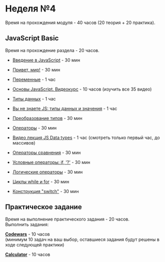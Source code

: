 # Неделя №4

<aside class="notice">
Время на прохождения модуля - 40 часов (20 теория + 20 практика).
</aside>

## JavaScript Basic

<aside class="notice">
Время на прохождение раздела - 20 часов.
</aside>

* [Введение в JavaScript](https://learn.javascript.ru/intro) - 30 мин

* [Привет, мир!](https://learn.javascript.ru/hello-world) - 30 мин

* [Переменные](https://learn.javascript.ru/variables) - 1 час

* [Основы JavaScript. Видеокурс](https://www.youtube.com/playlist?list=PL363QX7S8MfSxcHzvkNEqMYbOyhLeWwem) - 10 часов (изучить все 35 видео)

* [Типы данных](https://learn.javascript.ru/types) - 1 час

* [Вы не знаете JS: типы данных и значения](https://medium.com/@Dimetrio89/%D0%B2%D1%8B-%D0%BD%D0%B5-%D0%B7%D0%BD%D0%B0%D0%B5%D1%82%D0%B5-js-%D1%82%D0%B8%D0%BF%D1%8B-%D0%B4%D0%B0%D0%BD%D0%BD%D1%8B%D1%85-%D0%B8-%D0%B7%D0%BD%D0%B0%D1%87%D0%B5%D0%BD%D0%B8%D1%8F-f95a605de82) - 1 час

* [Преобразование типов](https://learn.javascript.ru/type-conversions) - 30 мин

* [Операторы](https://learn.javascript.ru/operators) - 30 мин

* [Видео лекция JS Data types](https://www.youtube.com/watch?v=w420Ullz2cw&list=PLe--kalBDwji8WXKVjhON39X4v_Uj6T_R&index=4) - 1 час (смотреть только первый час, до массивов)

* [Операторы сравнения](https://learn.javascript.ru/comparison) - 30 мин

* [Условные операторы: if, '?'](https://learn.javascript.ru/ifelse) - 30 мин

* [Логические операторы](https://learn.javascript.ru/logical-operators) - 30 мин

* [Циклы while и for](https://learn.javascript.ru/while-for) - 30 мин

* [Конструкция "switch"](https://learn.javascript.ru/switch) - 30 мин

## Практическое задание

<aside class="notice">
Время на выполнение практического задания - 20 часов.
</aside>

<aside class="success">
    Выполнить задания:
    <p class="task-link"><b><a href="https://github.com/rolling-scopes-school/tasks/blob/master/tasks/stage-0/codewars-basic.md" target="blank">Codewars</a></b> - 10 часов
    <br>
    (минимум 10 задач на ваш выбор, оставшиеся задания будут решены в ходе следующей практики)
    </p>
    <p class="task-link"><b><a href="https://github.com/rolling-scopes-school/tasks/blob/master/tasks/stage-0/projects.md#task-1-calculator" target="blank">Calculator</a></b> - 10 часов</p>
</aside>